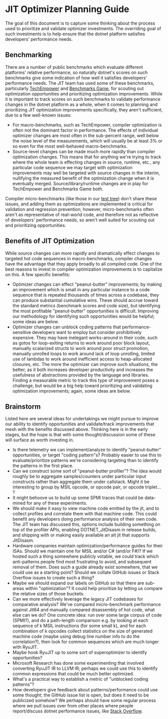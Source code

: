 JIT Optimizer Planning Guide
============================

The goal of this document is to capture some thinking about the process used to
prioritize and validate optimizer investments.  The overriding goal of such
investments is to help ensure that the dotnet platform satisfies developers'
performance needs.


Benchmarking
------------

There are a number of public benchmarks which evaluate different platforms'
relative performance, so naturally dotnet's scores on such benchmarks give
some indication of how well it satisfies developers' performance needs.  The JIT
team has used some of these benchmarks, particularly [TechEmpower](https://www.techempower.com/benchmarks/)
and [Benchmarks Game](http://benchmarksgame.alioth.debian.org/), for scouting
out optimization opportunities and prioritizing optimization improvements.
While it is important to track scores on such benchmarks to validate performance
changes in the dotnet platform as a whole, when it comes to planning and
prioritizing JIT optimization improvements specifically, they aren't sufficient,
due to a few well-known issues:

 - For macro-benchmarks, such as TechEmpower, compiler optimization is often not
   the dominant factor in performance.  The effects of individual optimizer
   changes are most often in the sub-percent range, well below the noise level
   of the measurements, which will usually be at least 3% or so even for the
   most well-behaved macro-benchmarks.
 - Source-level changes can be made much more rapidly than compiler optimization
   changes.  This means that for anything we're trying to track where the whole
   team is effecting changes in source, runtime, etc., any particular code
   sequence we may target with optimization improvements may well be targeted
   with source changes in the interim, nullifying the measured benefit of the
   optimization change when it is eventually merged.  Source/library/runtime
   changes are in play for TechEmpower and Benchmarks Game both.

Compiler micro-benchmarks (like those in our [test tree](https://github.com/dotnet/runtime/tree/main/src/tests/JIT/Performance/CodeQuality))
don't share these issues, and adding them as optimizations are implemented is
critical for validation and regression prevention; however, micro-benchmarks
often aren't as representative of real-world code, and therefore not as
reflective of developers' performance needs, so aren't well suited for scouting
out and prioritizing opportunities.


Benefits of JIT Optimization
----------------------------

While source changes can more rapidly and dramatically effect changes to
targeted hot code sequences in macro-benchmarks, compiler changes have the
advantage that they apply broadly to all compiled code.  One of the best reasons
to invest in compiler optimization improvements is to capitalize on this.  A few
specific benefits:

 - Optimizer changes can effect "peanut-butter" improvements; by making an
   improvement which is small in any particular instance to a code sequence that
   is repeated thousands of times across a codebase, they can produce substantial
   cumulative wins.  These should accrue toward the standard metrics (benchmark
   scores and code size), but identifying the most profitable "peanut-butter"
   opportunities is difficult.  Improving our methodology for identifying such
   opportunities would be helpful; some ideas are below.
 - Optimizer changes can unblock coding patterns that performance-sensitive
   developers want to employ but consider prohibitively expensive.  They may
   have inelegant works-around in their code, such as gotos for loop-exiting
   returns to work around poor block layout, manually scalarized structs to work
   around poor struct promotion, manually unrolled loops to work around lack of
   loop unrolling, limited use of lambdas to work around inefficient access to
   heap-allocated closures, etc.  The more the optimizer can improve such
   situations, the better, as it both increases developer productivity and
   increases the usefulness of abstractions provided by the language and
   libraries.  Finding a measurable metric to track this type of improvement
   poses a challenge, but would be a big help toward prioritizing and validating
   optimization improvements; again, some ideas are below.


Brainstorm
----------

Listed here are several ideas for undertakings we might pursue to improve our
ability to identify opportunities and validate/track improvements that mesh
with the benefits discussed above.  Thinking here is in the early stages, but
the hope is that with some thought/discussion some of these will surface as
worth investing in.

 - Is there telemetry we can implement/analyze to identify "peanut-butter"
   opportunities, or target "coding pattern"s?  Probably easier to use this
   to evaluate/prioritize patterns we're considering targeting than to identify
   the patterns in the first place.
 - Can we construct some sort of "peanut-butter profiler"?  The idea would
   roughly be to aggregate samples/counters under particular input constructs
   rather than aggregate them under callstack.  Might it be interesting to
   group by MSIL opcode, or opcode pair, or opcode triplet... ?
 - It might behoove us to build up some SPMI traces that could be data-mined
   for any of these experiments.
 - We should make it easy to view machine code emitted by the jit, and to
   collect profiles and correlate them with that machine code.  This could
   benefit any developers doing performance analysis of their own code.
   The JIT team has discussed this, options include building something on top of
   the profiler APIs, enabling DOTNET_JitDisasm in release builds, and shipping
   with or making easily available an alt jit that supports JitDisasm.
 - Hardware companies maintain optimization/performance guides for their ISAs.
   Should we maintain one for MSIL and/or C# (and/or F#)?  If we hosted such a
   thing somewhere publicly votable, we could track which anti-patterns people
   find most frustrating to avoid, and subsequent removal of them.  Does such
   a guide already exist somewhere, that we could use as a starting point?
   Should we collate GitHub issues or Stack Overflow issues to create such a thing?
 - Maybe we should expand our labels on GitHub so that there are sub-areas
   within "optimization"?  It could help prioritize by letting us compare the
   relative sizes of those buckets.
 - Can we more effectively leverage the legacy JIT codebases for comparative
   analysis?  We've compared micro-benchmark performance against Jit64 and
   manually compared disassembly of hot code, what else can we do?  One concrete
   idea:  run over some large corpus of code (SPMI?), and do a path-length
   comparison e.g. by looking at each sequence of k MSIL instructions (for some
   small k), and for each combination of k opcodes collect statistics on the
   size of generated machine code (maybe using debug line number info to do the
   correlation?), then look for common sequences which are much longer with
   RyuJIT.
 - Maybe hook RyuJIT up to some sort of superoptimizer to identify opportunities?
 - Microsoft Research has done some experimenting that involved converting RyuJIT
   IR to LLVM IR; perhaps we could use this to identify common expressions that
   could be much better optimized.
 - What's a practical way to establish a metric of "unblocked coding patterns"?
 - How developers give feedback about patterns/performance could use some thought;
   the GitHub issue list is open, but does it need to be publicized somehow?  We
   perhaps should have some regular process where we pull issues over from other
   places where people report/discuss dotnet performance issues, like
   [Stack Overflow](https://stackoverflow.com/questions/tagged/performance+.net).

